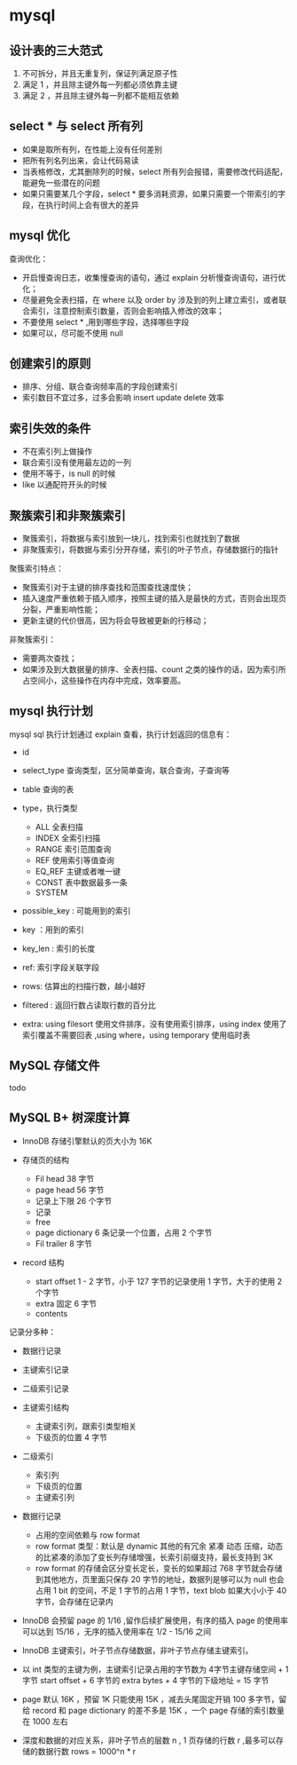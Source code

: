 # mysql 

## 设计表的三大范式

1. 不可拆分，并且无重复列，保证列满足原子性
2. 满足 1 ，并且除主键外每一列都必须依靠主键
3. 满足 2 ，并且除主键外每一列都不能相互依赖

## select * 与 select 所有列

- 如果是取所有列，在性能上没有任何差别
- 把所有列名列出来，会让代码易读
- 当表格修改，尤其删除列的时候，select 所有列会报错，需要修改代码适配，能避免一些潜在的问题
- 如果只需要某几个字段，select * 要多消耗资源，如果只需要一个带索引的字段，在执行时间上会有很大的差异

## mysql 优化

查询优化：

- 开启慢查询日志，收集慢查询的语句，通过 explain 分析慢查询语句，进行优化；
- 尽量避免全表扫描，在 where 以及 order by 涉及到的列上建立索引，或者联合索引，注意控制索引数量，否则会影响插入修改的效率；
- 不要使用 select * ,用到哪些字段，选择哪些字段
- 如果可以，尽可能不使用 null 

## 创建索引的原则

- 排序、分组、联合查询频率高的字段创建索引
- 索引数目不宜过多，过多会影响 insert update delete 效率

## 索引失效的条件

- 不在索引列上做操作
- 联合索引没有使用最左边的一列
- 使用不等于，is null 的时候
- like 以通配符开头的时候

## 聚簇索引和非聚簇索引

- 聚簇索引，将数据与索引放到一块儿，找到索引也就找到了数据
- 非聚簇索引，将数据与索引分开存储，索引的叶子节点，存储数据行的指针

聚簇索引特点：

- 聚簇索引对于主键的排序查找和范围查找速度快；
- 插入速度严重依赖于插入顺序，按照主键的插入是最快的方式，否则会出现页分裂，严重影响性能；
- 更新主键的代价很高，因为将会导致被更新的行移动；

非聚簇索引：

- 需要两次查找；
- 如果涉及到大数据量的排序、全表扫描、count 之类的操作的话，因为索引所占空间小，这些操作在内存中完成，效率要高。

## mysql 执行计划

mysql sql 执行计划通过 explain 查看，执行计划返回的信息有：

- id
- select_type 查询类型，区分简单查询，联合查询，子查询等
- table 查询的表
- type，执行类型

  - ALL 全表扫描
  - INDEX 全索引扫描
  - RANGE 索引范围查询
  - REF 使用索引等值查询
  - EQ_REF 主键或者唯一键
  - CONST 表中数据最多一条
  - SYSTEM

- possible_key : 可能用到的索引
- key ：用到的索引
- key_len : 索引的长度
- ref: 索引字段关联字段
- rows: 估算出的扫描行数，越小越好
- filtered : 返回行数占读取行数的百分比
- extra: using filesort 使用文件排序，没有使用索引排序，using index 使用了索引覆盖不需要回表 ,using where，using temporary 使用临时表

## MySQL 存储文件

todo

## MySQL B+ 树深度计算

- InnoDB 存储引擎默认的页大小为 16K
- 存储页的结构

  - Fil head 38 字节
  - page head 56 字节
  - 记录上下限 26 个字节
  - 记录
  - free
  - page dictionary 6 条记录一个位置，占用 2 个字节
  - Fil trailer 8 字节

- record 结构

  - start offset  1 - 2 字节，小于 127 字节的记录使用 1 字节，大于的使用 2 个字节
  - extra 固定 6 字节
  - contents

记录分多种：

- 数据行记录
- 主键索引记录
- 二级索引记录

- 主键索引结构

  - 主键索引列，跟索引类型相关
  - 下级页的位置 4 字节

- 二级索引

  - 索引列
  - 下级页的位置
  - 主键索引列

- 数据行记录

  - 占用的空间依赖与 row format
  - row format 类型：默认是 dynamic 其他的有冗余 紧凑 动态 压缩，动态的比紧凑的添加了变长列存储增强，长索引前缀支持，最长支持到 3K
  - row format 的存储会区分变长定长，变长的如果超过 768 字节就会存储到其他地方，页里面只保存 20 字节的地址，数据列是够可以为 null 也会占用 1 bit 的空间，不足 1 字节的占用 1 字节，text blob 如果大小小于 40 字节，会存储在记录内

- InnoDB 会预留 page 的 1/16 ,留作后续扩展使用，有序的插入 page 的使用率可以达到 15/16 ，无序的插入使用率在 1/2 - 15/16 之间
- InnoDB 主键索引，叶子节点存储数据，非叶子节点存储主键索引。
- 以 int 类型的主键为例，主键索引记录占用的字节数为 4字节主键存储空间 + 1 字节 start offset + 6 字节的 extra bytes + 4 字节的下级地址 = 15 字节
- page 默认 16K ，预留 1K 只能使用 15K ，减去头尾固定开销 100 多字节，留给 record 和 page dictionary 的差不多是 15K ，一个 page 存储的索引数量在 1000 左右
- 深度和数据的对应关系，非叶子节点的层数 n , 1 页存储的行数 r ,最多可以存储的数据行数 rows = 1000^n * r


